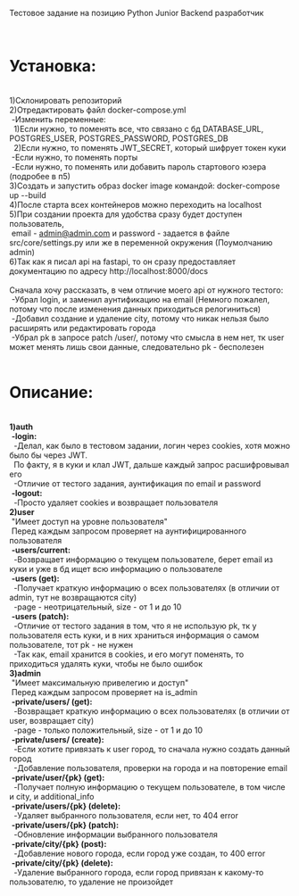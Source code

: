 Тестовое задание на позицию Python Junior Backend разработчик


<br><h1>Установка:</h1>
<br>1)Склонировать репозиторий
<br>2)Отредактировать файл docker-compose.yml
  <br>&nbsp;-Изменить переменные:
    <br>&nbsp;&nbsp;1)Если нужно, то поменять все, что связано с бд DATABASE_URL, POSTGRES_USER, POSTGRES_PASSWORD, POSTGRES_DB
    <br>&nbsp;&nbsp;2)Если нужно, то поменять JWT_SECRET, который шифрует токен куки
  <br>&nbsp;-Если нужно, то поменять порты</pre>
  <br>&nbsp;-Ecли нужно, то поменять или добавить пароль стартового юзера (подробее в п5)</pre>
<br>3)Cоздать и запустить образ docker image командой: docker-compose up --build
<br>4)После старта всех контейнеров можно переходить на localhost
<br>5)При создании проекта для удобства сразу будет доступен пользователь, 
<br>&nbsp;email - admin@admin.com и password - задается в файле src/core/settings.py или же в переменной окружения (Поумолчанию admin)
<br>6)Так как я писал api на fastapi, то он сразу предоставляет документацию по адресу http://localhost:8000/docs
<br>
<br>Сначала хочу рассказать, в чем отличие моего api от нужного тестого:
<br>&nbsp;-Убрал login, и заменил аунтификацию на email (Немного пожалел, потому что после изменения данных приходиться релогиниться)
<br>&nbsp;-Добавил создание и удаление сity, потому что никак нельзя было расширять или редактировать города
<br>&nbsp;-Убрал pk в запросе patch /user/, потому что смысла в нем нет, тк user может менять лишь свои данные, следовательно pk - бесполезен
<br>
<br><h1>Описание:</h1>
<br><b>1)auth</b>
<br>&nbsp;<b>-login:</b>
<br>&nbsp;&nbsp;-Делал, как было в тестовом задании, логин через cookies, хотя можно было бы через JWT.
<br>&nbsp;&nbsp;По факту, я в куки и клал JWT, дальше каждый запрос расшифровывал его
<br>&nbsp;&nbsp;-Отличие от тестого задания, аунтификация по email и password
<br>&nbsp;<b>-logout:</b>
<br>&nbsp;&nbsp;-Просто удаляет cookies и возвращает пользователя
<br><b>2)user</b>
<br>&nbsp;"Имеет доступ на уровне пользователя"
<br>&nbsp;Перед каждым запросом проверяет на аунтифицированного пользователя
<br>&nbsp;<b>-users/current:</b>
<br>&nbsp;&nbsp;-Возвращает информацию о текущем пользователе, берет email из куки и уже в бд ищет всю информацию о пользователе
<br>&nbsp;<b>-users (get):</b>
<br>&nbsp;&nbsp;-Получает краткую информацию о всех пользователях (в отличии от admin, тут не возвращаются city)
<br>&nbsp;&nbsp;-page - неотрицательный, size - от 1 и до 10 
<br>&nbsp;<b>-users (patch):</b>
<br>&nbsp;&nbsp;-Отличие от тестого задания в том, что я не использую pk, тк у пользователя есть куки, и в них храниться информация о самом пользователе, тот pk - не нужен
<br>&nbsp;&nbsp;-Так как, email хранится в cookies, и его могут поменять, то приходиться удалять куки, чтобы не было ошибок
<br><b>3)admin</b>
<br>&nbsp;"Имеет максимальную привелегию и доступ"
<br>&nbsp;Перед каждым запросом проверяет на is_admin
<br>&nbsp;<b>-private/users/ (get):</b>
<br>&nbsp;&nbsp;-Возвращает краткую информацию о всех пользователях (в отличии от user, возвращает city)
<br>&nbsp;&nbsp;-page - только положительный, size - от 1 и до 10 
<br>&nbsp;<b>-private/users/ (create):</b>
<br>&nbsp;&nbsp;-Если хотите привязать к user город, то сначала нужно создать данный город
<br>&nbsp;&nbsp;-Добавление пользователя, проверки на города и на повторение email
<br>&nbsp;<b>-private/user/{pk} (get):</b>
<br>&nbsp;&nbsp;-Получает полную информацию о текущем пользователе, в том числе и city, и additional_info
<br>&nbsp;<b>-private/users/{pk} (delete):</b>
<br>&nbsp;&nbsp;-Удаляет выбранного пользователя, если нет, то 404 error
<br>&nbsp;<b>-private/users/{pk} (patch):</b>
<br>&nbsp;&nbsp;-Обновление информации выбранного пользователя
<br>&nbsp;<b>-private/city/{pk} (post):</b>
<br>&nbsp;&nbsp;-Добавление нового города, если город уже создан, то 400 error
<br>&nbsp;<b>-private/city/{pk} (delete):</b>
<br>&nbsp;&nbsp;-Удаление выбранного города, если город привязан к какому-то пользователю, то удаление не произойдет
  
